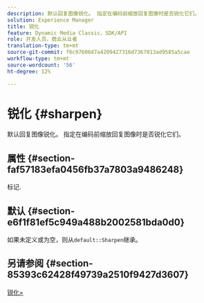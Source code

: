 ```yaml
---
description: 默认回复图像锐化。 指定在编码前缩放回复图像时是否锐化它们。
solution: Experience Manager
title: 锐化
feature: Dynamic Media Classic，SDK/API
role: 开发人员，商业从业者
translation-type: tm+mt
source-git-commit: f6c97606d7a4209427316d7367013ad9585a5cae
workflow-type: tm+mt
source-wordcount: '56'
ht-degree: 12%

---
```



# 锐化 {#sharpen}

默认回复图像锐化。 指定在编码前缩放回复图像时是否锐化它们。

## 属性 {#section-faf57183efa0456fb37a7803a9486248}

标记.

## 默认 {#section-e6f1f81ef5c949a488b2002581bda0d0}

如果未定义或为空，则从`default::Sharpen`继承。

## 另请参阅 {#section-85393c62428f49739a2510f9427d3607}

[锐化=](../../../../../ir-api/http-protocol/image-rendering-api-ref/c-ir-http-protocol-ref/c-ir-http-protocol-command-reference/r-ir-http-sharpen.md#reference-13034d22d176483cb99ccafc2a4f6a6e)
